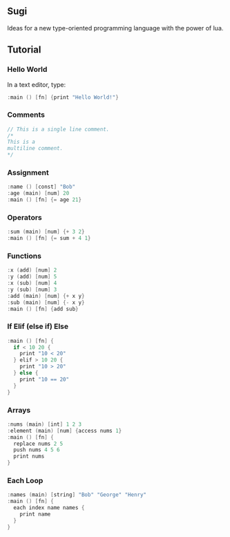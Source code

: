 ## Sugi

Ideas for a new type-oriented programming language with the power of lua.

## Tutorial

### Hello World

In a text editor, type: 

```v
:main () [fn] {print "Hello World!"}
```

### Comments

```v
// This is a single line comment.
/* 
This is a
multiline comment. 
*/  
```

### Assignment

```v
:name () [const] "Bob"
:age (main) [num] 20
:main () [fn] {= age 21}
```
### Operators
```v
:sum (main) [num] {+ 3 2}
:main () [fn] {= sum + 4 1}
```
### Functions
```v
:x (add) [num] 2
:y (add) [num] 5
:x (sub) [num] 4
:y (sub) [num] 3
:add (main) [num] {+ x y}
:sub (main) [num] {- x y}
:main () [fn] {add sub}
```
### If Elif (else if) Else
```v
:main () [fn] {
  if < 10 20 {
    print "10 < 20"
  } elif > 10 20 {
    print "10 > 20"
  } else {
    print "10 == 20"
  }
}
```
### Arrays
```v
:nums (main) [int] 1 2 3
:element (main) [num] {access nums 1}
:main () [fn] {
  replace nums 2 5
  push nums 4 5 6
  print nums
}
```
### Each Loop
```v
:names (main) [string] "Bob" "George" "Henry"
:main () [fn] {
  each index name names {
    print name
  }
}
```
